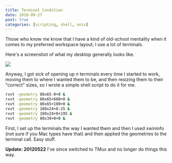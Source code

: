 ```yaml
---
title: Terminal Condition
date: 2010-09-27
post: true
categories: [scripting, shell, unix]
---
```


Those who know me know that I have a kind of old-school mentality when it comes to my preferred workspace layout; I use a lot of terminals.

Here's a screenshot of what my desktop generally looks like.

<img src="//samuelmullen.com/images/terminals.png" class="img-thumbnail img-left">

Anyway, I got sick of opening up _n_ terminals every time I started to work, moving them to where I wanted them to be, and then resizing them to their "correct" sizes, so I wrote a simple shell script to do it for me.

``` bash 
rxvt -geometry 80x65-0+0 &
rxvt -geometry 80x65+600+0 &
rxvt -geometry 80x65+100+0 &
rxvt -geometry 180x24+0-25 &
rxvt -geometry 180x24+0+195 &
rxvt -geometry 80x39+0+0 &
```

First, I set up the terminals the way I wanted them and then I used xwininfo (not sure if you Mac types have that) and then applied the geometries to the terminal call. Easy stuff.

**Update: 20120522** I've since switched to TMux and no longer do things this way. 
